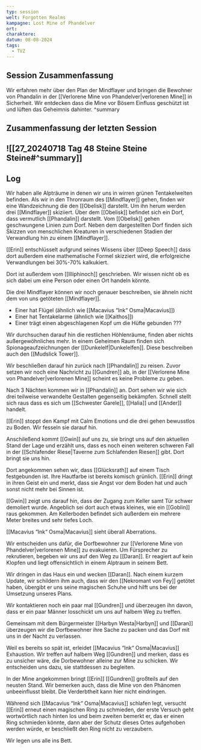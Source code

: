 ```yaml
---
typ: session
welt: Forgotten Realms
kampagne: Lost Mine of Phandelver
ort: 
charaktere: 
datum: 08-08-2024
tags:
  - TVZ
---
```

## Session Zusammenfassung

Wir erfahren mehr über den Plan der Mindflayer und bringen die Bewohner von Phandalin in der [[Verlorene Mine von Phandelver|verlorenen Mine]] in Sicherheit. Wir entdecken dass die Mine vor Bösem Einfluss geschützt ist und lüften das Geheimnis dahinter.
^summary

## Zusammenfassung der letzten Session

![[27_20240718 Tag 48 Steine Steine Steine#^summary]]
---

## Log

Wir haben alle Alpträume in denen wir uns in wirren grünen Tentakelwelten befinden. Als wir in den Thronraum des [[Mindflayer]] gehen, finden wir eine Wandzeichnung die den [[Obelisk]] darstellt. Um ihn herum werden drei [[Mindflayer]] skiziiert. Über dem [[Obelisk]] befindet sich ein Dorf, dass vermutlich [[Phandalin]] darstellt. Vom [[Obelisk]] gehen geschwungene Linien zum Dorf. Neben dem dargestellten Dorf finden sich Skizzen von menschlichen Kreaturen in verschiedenen Stadien der Verwandlung hin zu einem [[Mindflayer]].

[[Erin]] entschlüsselt aufgrund seines Wissens über [[Deep Speech]] dass dort außerdem eine mathematische Formel skizziert wird, die erfolgreiche Verwandlungen bei 30%-70% kalkukiert.

Dort ist außerdem vom [[Illiphinoch]] geschrieben. Wir wissen nicht ob es sich dabei um eine Person oder einen Ort handeln könnte.

Die drei Mindflayer können wir noch genauer beschreiben, sie ähneln nicht dem von uns getöteten [[Mindflayer]].

- Einer hat Flügel (ähnlich wie [[Macavius “Ink“ Osma|Macavius]])
- Einer hat Tentakelarme (ähnlich wie [[Kaithos]])
- Einer trägt einen abgeschlagenen Kopf um die Hüfte gebunden ???

Wir durchsuchen darauf hin die restlichen Höhlenräume, finden aber nichts außergewöhnliches mehr. In einem Geheimen Raum finden sich Spionageaufzeichnungen der [[Dunkelelf|Dunkelelfen]]. Diese beschreiben auch den [[Mudslick Tower]].

Wir beschließen darauf hin zurück nach [[Phandalin]] zu reisen. Zuvor setzen wir noch eine Nachricht zu [[Gundren]] ab, in der [[Verlorene Mine von Phandelver|verlorenen Mine]] scheint es keine Probleme zu geben.

Nach 3 Nächten kommen wir in [[Phandalin]] an. Dort sehen wir wie sich drei teilweise verwandelte Gestalten gegenseitig bekämpfen. Schnell stellt sich raus dass es sich um [[Schwester Garele]], [[Halia]] und [[Ander]] handelt.

[[Erin]] stoppt den Kampf mit Calm Emotions und die drei gehen bewusstlos zu Boden. Wir fesseln sie darauf hin.

Anschileßend kommt [[Gwin]] auf uns zu, sie bringt uns auf den aktuellen Stand der Lage und erzählt uns, dass es noch einen weiteren schweren Fall in der [[Schlafender Riese|Taverne zum Schlafenden Riesen]] gibt. Dort bringt sie uns hin.

Dort angekommen sehen wir, dass [[Glücksrath]] auf einem Tisch festgebunden ist. Ihre Hautfarbe ist bereits komisch grünlich. [[Erin]] dringt in ihren Geist ein und merkt, dass sie Angst vor dem Boden hat und auch sonst nicht mehr bei Sinnen ist.

[[Gwin]] zeigt uns darauf hin, dass der Zugang zum Keller samt Tür schwer demoliert wurde. Angeblich sei dort auch etwas kleines, wie ein [[Goblin]] raus gekommen. Am Kellerboden befindet sich außerdem ein mehrere Meter breites und sehr tiefes Loch.

[[Macavius “Ink“ Osma|Macavius]] sieht überall Aberrations.

Wir entscheiden uns dafür, die Dorfbewohner zur [[Verlorene Mine von Phandelver|verlorenen Mine]] zu evakuieren. Um Fürsprecher zu rekrutieren, begeben wir uns auf den Weg zu [[Daran]]. Er reagiert auf kein Klopfen und liegt offensichtlich in einem Alptraum in seinem Bett.

Wir dringen in das Haus ein und wecken [[Daran]]. Nach einem kurzem Update, wir schildern ihm auch, dass wir den [[Nekromant von Fey]] getötet haben, übergibt er uns seine magischen Schuhe und hilft uns bei der Umsetzung unseres Plans.

Wir kontaktieren noch ein paar mal [[Gundren]] und überzeugen ihn davon, dass er ein paar Männer losschickt um uns auf halbem Weg zu treffen.

Gemeinsam mit dem Bürgermeister [[Harbyn Westa|Harbyn]] und [[Daran]] überzeugen wir die Dorfbewohner ihre Sache zu packen und das Dorf mit uns in der Nacht zu verlassen.

Weil es bereits so spät ist, erleidet [[Macavius “Ink“ Osma|Macavius]] Exhaustion. Wir treffen auf halbem Weg [[Gundren]] und merken, dass es zu unsicher wäre, die Dorbewohner alleine zur Mine zu schicken. Wir entscheiden uns dazu, sie stattdessen zu begleiten.

In der Mine angekommen bringt [[Erin]] [[Gundren]] großteils auf den neusten Stand. Wir bemerken auch, dass die Mine von den Phänomen unbeeinflusst bleibt. Die Verderbtheit kann hier nicht eindringen.

Während sich [[Macavius “Ink“ Osma|Macavius]] schlafen legt, versucht [[Erin]] erneut einen magischen Ring zu schmieden, der erste Versuch geht wortwörtlich nach hinten los und beim zweiten bemerkt er, das er einen Ring schmieden könnte, dann aber der Schutz dieses Ortes aufgehoben werden würde, er beschließt den Ring nicht zu verzaubern.

Wir legen uns alle ins Bett.